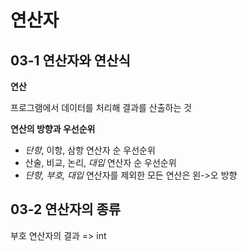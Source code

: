 # 연산자

## 03-1 연산자와 연산식

**연산** 

프로그램에서 데이터를 처리해 결과를 산출하는 것



**연산의 방향과 우선순위**

- *단항*, 이항, 삼항 연산자 순 우선순위
- 산술, 비교, 논리, *대입* 연산자 순 우선순위
- *단항, 부호, 대입* 연산자를 제외한 모든 연산은 왼->오 방향



## 03-2 연산자의 종류

부호 연산자의 결과 => int

